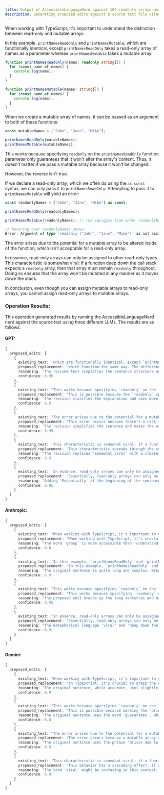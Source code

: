 ```yaml
---
title: Output of AccessibleLanguageNerd against 104-readonly-arrays-assignability-to-mutable-arrays.md
description: Generating proposed edits against a source text file using the AccessibleLanguageNerd nerd. The source text is included, followed by edits generated by the same nerd against three different LLMs.
---
```


When working with TypeScript, it's important to understand the distinction between read-only and mutable arrays.

In this example, `printNamesReadOnly` and `printNamesMutable`, which are functionally identical, except `printNamesReadOnly` takes a read-only array of names as a parameter whereas `printNamesMutable` takes a mutable array:

```typescript
function printNamesReadOnly(names: readonly string[]) {
  for (const name of names) {
    console.log(name);
  }
}

function printNamesMutable(names: string[]) {
  for (const name of names) {
    console.log(name);
  }
}
```

When we create a mutable array of names, it can be passed as an argument to both of these functions:

```typescript
const mutableNames = ["John", "Jane", "Mike"];

printNamesReadOnly(mutableNames);
printNamesMutable(mutableNames);
```

This works because specifying `readonly` on the `printNamesReadOnly` function parameter only guarantees that it won't alter the array's content. Thus, it doesn't matter if we pass a mutable array because it won't be changed.

However, the reverse isn't true.

If we declare a read-only array, which we often do using the `as const` syntax, we can only pass it to `printNamesReadOnly`. Attempting to pass it to `printNamesMutable` will yield an error:

```typescript
const readonlyNames = ["John", "Jane", "Mike"] as const;

printNamesReadOnly(readonlyNames);

printNamesMutable(readonlyNames); // red squiggly line under readonlyNames

// hovering over readonlyNames shows:
Error: Argument of type 'readonly ["John", "Jane", "Mike"]' is not assignable to parameter of type 'string[]'
```

The error arises due to the potential for a mutable array to be altered inside of the function, which isn't acceptable for a read-only array.

In essence, read-only arrays can only be assigned to other read-only types. This characteristic is somewhat viral: if a function deep down the call stack expects a `readonly` array, then that array must remain `readonly` throughout. Doing so ensures that the array won't be mutated in any manner as it moves down the stack.

In conclusion, even though you can assign mutable arrays to read-only arrays, you cannot assign read-only arrays to mutable arrays.

### Operation Results:
This operation generated results by running the AccessibleLanguageNerd nerd against the source text using three different LLMs. The results are as follows:

#### GPT:
```typescript
{
  proposed_edits: [
    {
      existing_text: 'which are functionally identical, except `printNamesReadOnly` takes a read-only array of names as a parameter whereas `printNamesMutable` takes a mutable array:',
      proposed_replacement: 'which function the same way. The difference is that `printNamesReadOnly` accepts a read-only array of names, while `printNamesMutable` accepts a mutable array:',
      reasoning: 'The revised text simplifies the sentence structure and clarifies the distinction between the two functions.',
      confidence: 0.95
    },
    {
      existing_text: "This works because specifying `readonly` on the `printNamesReadOnly` function parameter only guarantees that it won't alter the array's content. Thus, it doesn't matter if we pass a mutable array because it won't be changed.",
      proposed_replacement: "This is possible because the `readonly` specification on the `printNamesReadOnly` function's parameter ensures the function does not modify the array. Therefore, passing a mutable array is acceptable as the function guarantees no changes will be made to it.",
      reasoning: 'The revision clarifies the explanation and uses more formal language to enhance understanding.',
      confidence: 0.9
    },
    {
      existing_text: "The error arises due to the potential for a mutable array to be altered inside of the function, which isn't acceptable for a read-only array.",
      proposed_replacement: "This error occurs because there's a risk that the mutable array could be changed within the function, which is not allowed for a read-only array.",
      reasoning: 'The revision simplifies the sentence and makes the explanation more direct and easier to understand.',
      confidence: 0.95
    },
    {
      existing_text: 'This characteristic is somewhat viral: if a function deep down the call stack expects a `readonly` array, then that array must remain `readonly` throughout.',
      proposed_replacement: 'This characteristic spreads through the system: if a function deep in the call stack requires a `readonly` array, then the array must stay `readonly` at all levels.',
      reasoning: "The revision replaces 'somewhat viral' with a clearer description ('spreads through the system'), making the concept more accessible and less colloquial.",
      confidence: 0.9
    },
    {
      existing_text: 'In essence, read-only arrays can only be assigned to other read-only types.',
      proposed_replacement: 'Essentially, read-only arrays can only be assigned to other read-only types.',
      reasoning: "Adding 'Essentially' at the beginning of the sentence provides a smoother transition and emphasizes the summary nature of the statement.",
      confidence: 0.85
    }
  ]
}
```

#### Anthropic:
```typescript
{
  proposed_edits: [
    {
      existing_text: "When working with TypeScript, it's important to understand the distinction between read-only and mutable arrays.",
      proposed_replacement: "When working with TypeScript, it's crucial to grasp the difference between read-only and mutable arrays.",
      reasoning: "The word 'grasp' is more accessible than 'understand the distinction between'. It conveys the same meaning in a more straightforward way.",
      confidence: 0.8
    },
    {
      existing_text: 'In this example, `printNamesReadOnly` and `printNamesMutable`, which are functionally identical, except `printNamesReadOnly` takes a read-only array of names as a parameter whereas `printNamesMutable` takes a mutable array:',
      proposed_replacement: 'In this example, `printNamesReadOnly` and `printNamesMutable` are functionally identical, with one key difference: `printNamesReadOnly` accepts a read-only array of names as a parameter, while `printNamesMutable` accepts a mutable array:',
      reasoning: 'The original sentence is quite long and complex. Breaking it up and simplifying the language makes it easier to follow.',
      confidence: 0.9
    },
    {
      existing_text: "This works because specifying `readonly` on the `printNamesReadOnly` function parameter only guarantees that it won't alter the array's content. Thus, it doesn't matter if we pass a mutable array because it won't be changed.",
      proposed_replacement: "This works because specifying `readonly` on the `printNamesReadOnly` function parameter ensures that the function won't change the array's content. So even if we pass a mutable array, it's safe because the function promises not to modify it.",
      reasoning: "The proposed edit breaks up the long sentences and uses simpler language like 'ensures' instead of 'guarantees', and 'promises not to modify' instead of 'won't be changed'.",
      confidence: 0.85
    },
    {
      existing_text: "In essence, read-only arrays can only be assigned to other read-only types. This characteristic is somewhat viral: if a function deep down the call stack expects a `readonly` array, then that array must remain `readonly` throughout. Doing so ensures that the array won't be mutated in any manner as it moves down the stack.",
      proposed_replacement: "Essentially, read-only arrays can only be assigned to other read-only types. This property spreads through your code: if any function expects a `readonly` array, that array must stay `readonly` wherever it's used. This guarantees the array won't be changed accidentally as it's passed around.",
      reasoning: "The metaphorical language 'viral' and 'deep down the call stack' may be confusing. The edit rephrases these ideas in more literal terms. It also breaks up the long sentence for better readability.",
      confidence: 0.9
    }
  ]
}
```

#### Gemini:
```typescript
{
  proposed_edits: [
    {
      existing_text: "When working with TypeScript, it's important to understand the distinction between read-only and mutable arrays.",
      proposed_replacement: "In TypeScript, it's crucial to grasp the difference between arrays that can be modified (mutable) and those that cannot (read-only).",
      reasoning: 'The original sentence, while accurate, uses slightly more complex language than necessary. The proposed revision aims to simplify the language while maintaining the original meaning.',
      confidence: 0.9
    },
    {
      existing_text: "This works because specifying `readonly` on the `printNamesReadOnly` function parameter only guarantees that it won't alter the array's content.",
      proposed_replacement: "This is possible because marking the `printNamesReadOnly` function parameter as `readonly` simply ensures that the function itself won't modify the array's elements.",
      reasoning: "The original sentence uses the word 'guarantees', which might imply a stronger level of protection than 'readonly' actually provides. The proposed revision clarifies that the function itself won't modify the array, but doesn't prevent modifications elsewhere.",
      confidence: 0.8
    },
    {
      existing_text: "The error arises due to the potential for a mutable array to be altered inside of the function, which isn't acceptable for a read-only array.",
      proposed_replacement: 'The error occurs because a mutable array could potentially be changed within the function, which is not allowed for a read-only array.',
      reasoning: "The original sentence uses the phrase 'arises due to', which is slightly more formal than necessary. The proposed revision uses simpler language while maintaining the original meaning.",
      confidence: 0.9
    },
    {
      existing_text: 'This characteristic is somewhat viral: if a function deep down the call stack expects a `readonly` array, then that array must remain `readonly` throughout.',
      proposed_replacement: 'This behavior has a cascading effect: if a function further down in the call stack requires a `readonly` array, then the array must stay `readonly` all the way through. ',
      reasoning: "The term 'viral' might be confusing in this context. The proposed revision uses the phrase 'cascading effect' to better illustrate the concept of the requirement being passed down the call stack.",
      confidence: 0.8
    }
  ]
}
```